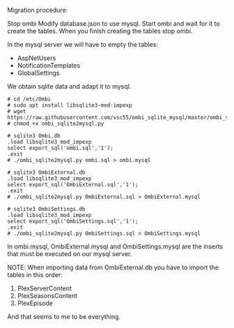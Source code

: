 Migration procedure:



Stop ombi
Modify database.json to use mysql.
Start ombi and wait for it to create the tables.
When you finish creating the tables stop ombi.

In the mysql server we will have to empty the tables:
- AspNetUsers
- NotificationTemplates
- GlobalSettings

We obtain sqlite data and adapt it to mysql.

```
# cd /etc/Ombi
# sudo apt install libsqlite3-mod-impexp
# wget https://raw.githubusercontent.com/vsc55/ombi_sqlite_mysql/master/ombi_sqlite2mysql.py
# chmod +x ombi_sqlite2mysql.py

# sqlite3 Ombi.db
.load libsqlite3_mod_impexp
select export_sql('ombi.sql','1');
.exit
# ./ombi_sqlite2mysql.py ombi.sql > ombi.mysql

# sqlite3 OmbiExternal.db
.load libsqlite3_mod_impexp
select export_sql('OmbiExternal.sql','1');
.exit
# ./ombi_sqlite2mysql.py OmbiExternal.sql > OmbiExternal.mysql

# sqlite3 OmbiSettings.db
.load libsqlite3_mod_impexp
select export_sql('OmbiSettings.sql','1');
.exit
# ./ombi_sqlite2mysql.py OmbiSettings.sql > OmbiSettings.mysql
```


In ombi.mysql, OmbiExternal.mysql and OmbiSettings.mysql are the inserts that must be executed on our mysql server.


NOTE: When importing data from OmbiExternal.db you have to import the tables in this order:
1. PlexServerContent
2. PlexSeasonsContent
3. PlexEpisode


And that seems to me to be everything.
